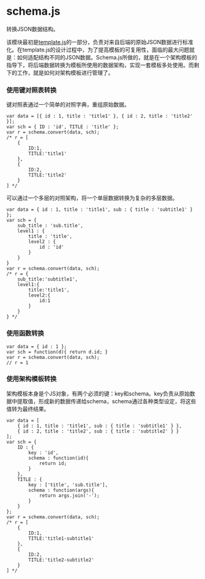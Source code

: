 schema.js
=========

转换JSON数据结构。

该模块最初是[template.js](https://github.com/imnull/template.js)的一部分，负责对来自后端的原始JSON数据进行标准化。在template.js的设计过程中，为了提高模板的可复用性，面临的最大问题就是：如何适配结构不同的JSON数据。Schema.js所做的，就是在一个架构模板的指导下，将后端数据转换为模板所使用的数据架构，实现一套模板多处使用。而剩下的工作，就是如何对架构模板进行管理了。

### 使用键对照表转换

键对照表通过一个简单的对照字典，重组原始数据。

    var data = [{ id : 1, title : 'title1' }, { id : 2, title : 'title2' }];
    var sch = { ID : 'id', TITLE : 'title' };
    var r = schema.convert(data, sch);
    /* r = [
    	{
    		ID:1,
    		TITLE:'title1'
    	},
    	{
    		ID:2,
    		TITLE:'title2'
    	}
    ] */ 
    
可以通过一个多层的对照架构，将一个单层数据转换为复杂的多层数据。

    var data = { id : 1, title : 'title1', sub : { title : 'subtitle1' } };
    var sch = {
    	sub_title : 'sub.title',
    	level1 : {
    		title : 'title',
    		level2 : {
    			id : 'id'
    		}
    	}
    }
    var r = schema.convert(data, sch);
    /* r = {
    	sub_title:'subtitle1',
    	level1:{
    		title:'title1',
    		level2:{
    			id:1
    		}
    	}
    } */ 

### 使用函数转换

    var data = { id : 1 };
    var sch = function(d){ return d.id; }
    var r = schema.convert(data, sch);
    // r = 1
    
### 使用架构模板转换

架构模板本身是个JS对象，有两个必须的键：key和schema。key负责从原始数据中提取值，形成新的数据传递给schema，schema通过各种类型设定，将这些值转为最终结果。

    var data = [
    	{ id : 1, title : 'title1', sub : { title : 'subtitle1' } },
    	{ id : 2, title : 'title2', sub : { title : 'subtitle2' } }
    ];
    var sch = {
    	ID : {
    		key : 'id',
    		schema : function(id){
    			return id;
    		}
    	},
    	TITLE : {
    		key : ['title', 'sub.title'],
    		schema : function(args){
    			return args.join('-');			
    		}
    	}
    };
    var r = schema.convert(data, sch);
    /* r = [
    	{
    		ID:1,
    		TITLE:'title1-subtitle1'
    	},
    	{
    		ID:2,
    		TITLE:'title2-subtitle2'
    	}
    ] */ 

